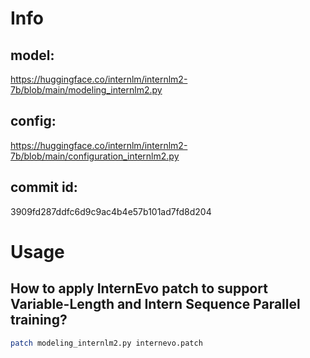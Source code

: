 # Info

## model:
https://huggingface.co/internlm/internlm2-7b/blob/main/modeling_internlm2.py

## config:
https://huggingface.co/internlm/internlm2-7b/blob/main/configuration_internlm2.py

## commit id:
3909fd287ddfc6d9c9ac4b4e57b101ad7fd8d204


# Usage

## How to apply InternEvo patch to support Variable-Length and Intern Sequence Parallel training?
```bash
patch modeling_internlm2.py internevo.patch
```